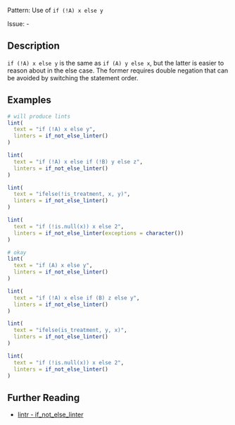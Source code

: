 Pattern: Use of `if (!A) x else y`

Issue: -

## Description

`if (!A) x else y` is the same as `if (A) y else x`, but the latter is easier to reason about in the else case. The former requires double negation that can be avoided by switching the statement order.

## Examples

```r
# will produce lints
lint(
  text = "if (!A) x else y",
  linters = if_not_else_linter()
)

lint(
  text = "if (!A) x else if (!B) y else z",
  linters = if_not_else_linter()
)

lint(
  text = "ifelse(!is_treatment, x, y)",
  linters = if_not_else_linter()
)

lint(
  text = "if (!is.null(x)) x else 2",
  linters = if_not_else_linter(exceptions = character())
)

# okay
lint(
  text = "if (A) x else y",
  linters = if_not_else_linter()
)

lint(
  text = "if (!A) x else if (B) z else y",
  linters = if_not_else_linter()
)

lint(
  text = "ifelse(is_treatment, y, x)",
  linters = if_not_else_linter()
)

lint(
  text = "if (!is.null(x)) x else 2",
  linters = if_not_else_linter()
)
```

## Further Reading

* [lintr - if_not_else_linter](https://lintr.r-lib.org/reference/if_not_else_linter.html)